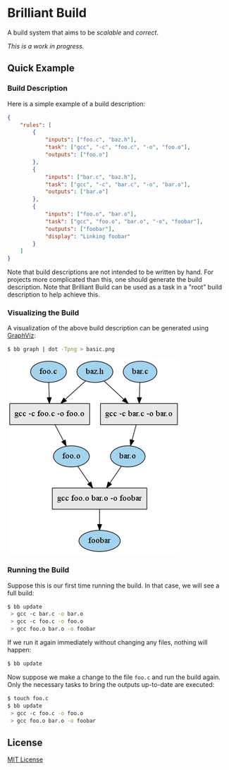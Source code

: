 # Brilliant Build

A build system that aims to be *scalable* and *correct*.

*This is a work in progress.*

## Quick Example

### Build Description

Here is a simple example of a build description:

```json
{
    "rules": [
        {
            "inputs": ["foo.c", "baz.h"],
            "task": ["gcc", "-c", "foo.c", "-o", "foo.o"],
            "outputs": ["foo.o"]
        },
        {
            "inputs": ["bar.c", "baz.h"],
            "task": ["gcc", "-c", "bar.c", "-o", "bar.o"],
            "outputs": ["bar.o"]
        },
        {
            "inputs": ["foo.o", "bar.o"],
            "task": ["gcc", "foo.o", "bar.o", "-o", "foobar"],
            "outputs": ["foobar"],
            "display": "Linking foobar"
        }
    ]
}
```

Note that build descriptions are not intended to be written by hand. For
projects more complicated than this, one should generate the build description.
Note that Brilliant Build can be used as a task in a "root" build description to
help achieve this.

### Visualizing the Build

A visualization of the above build description can be generated using
[GraphViz][]:

```bash
$ bb graph | dot -Tpng > basic.png
```
![Simple Task Graph](/docs/examples/basic/build.png)

[GraphViz]: http://www.graphviz.org/

### Running the Build

Suppose this is our first time running the build. In that case, we will see a
full build:

```bash
$ bb update
 > gcc -c bar.c -o bar.o
 > gcc -c foo.c -o foo.o
 > gcc foo.o bar.o -o foobar
```

If we run it again immediately without changing any files, nothing will happen:

```bash
$ bb update
```

Now suppose we make a change to the file `foo.c` and run the build again. Only
the necessary tasks to bring the outputs up-to-date are executed:

```bash
$ touch foo.c
$ bb update
 > gcc -c foo.c -o foo.o
 > gcc foo.o bar.o -o foobar
```

## License

[MIT License](/LICENSE.md)
